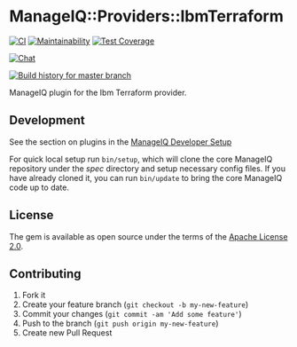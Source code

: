# ManageIQ::Providers::IbmTerraform

[![CI](https://github.com/ManageIQ/manageiq-providers-ibm_terraform/actions/workflows/ci.yaml/badge.svg)](https://github.com/ManageIQ/manageiq-providers-ibm_terraform/actions/workflows/ci.yaml)
[![Maintainability](https://api.codeclimate.com/v1/badges/9ee8df54b708c3223c78/maintainability)](https://codeclimate.com/github/ManageIQ/manageiq-providers-ibm_terraform/maintainability)
[![Test Coverage](https://api.codeclimate.com/v1/badges/9ee8df54b708c3223c78/test_coverage)](https://codeclimate.com/github/ManageIQ/manageiq-providers-ibm_terraform/test_coverage)

[![Chat](https://badges.gitter.im/Join%20Chat.svg)](https://gitter.im/ManageIQ/manageiq-providers-ibm_terraform?utm_source=badge&utm_medium=badge&utm_campaign=pr-badge&utm_content=badge)

[![Build history for master branch](https://buildstats.info/github/chart/ManageIQ/manageiq-providers-ibm_terraform?branch=master&buildCount=50&includeBuildsFromPullRequest=false&showstats=false)](https://github.com/ManageIQ/manageiq-providers-ibm_terraform/actions?query=branch%3Amaster)

ManageIQ plugin for the Ibm Terraform provider.

## Development

See the section on plugins in the [ManageIQ Developer Setup](http://manageiq.org/docs/guides/developer_setup/plugins)

For quick local setup run `bin/setup`, which will clone the core ManageIQ repository under the *spec* directory and setup necessary config files. If you have already cloned it, you can run `bin/update` to bring the core ManageIQ code up to date.

## License

The gem is available as open source under the terms of the [Apache License 2.0](http://www.apache.org/licenses/LICENSE-2.0).

## Contributing

1. Fork it
2. Create your feature branch (`git checkout -b my-new-feature`)
3. Commit your changes (`git commit -am 'Add some feature'`)
4. Push to the branch (`git push origin my-new-feature`)
5. Create new Pull Request
